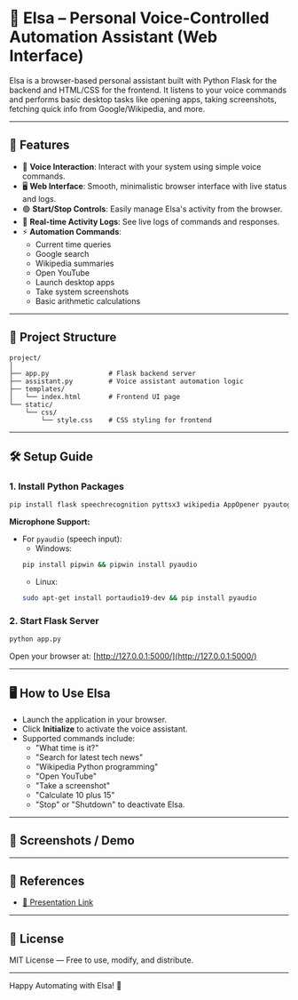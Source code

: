 # 🧊 Elsa – Personal Voice-Controlled Automation Assistant (Web Interface)

Elsa is a browser-based personal assistant built with Python Flask for the backend and HTML/CSS for the frontend. It listens to your voice commands and performs basic desktop tasks like opening apps, taking screenshots, fetching quick info from Google/Wikipedia, and more.

---

## 🚀 Features

- 🎤 **Voice Interaction**: Interact with your system using simple voice commands.
- 🖥️ **Web Interface**: Smooth, minimalistic browser interface with live status and logs.
- 🟢 **Start/Stop Controls**: Easily manage Elsa's activity from the browser.
- 📝 **Real-time Activity Logs**: See live logs of commands and responses.
- ⚡ **Automation Commands**:
  - Current time queries
  - Google search
  - Wikipedia summaries
  - Open YouTube
  - Launch desktop apps
  - Take system screenshots
  - Basic arithmetic calculations

---

## 📁 Project Structure

```
project/
│
├── app.py               # Flask backend server
├── assistant.py         # Voice assistant automation logic
├── templates/
│   └── index.html       # Frontend UI page
└── static/
    └── css/
        └── style.css    # CSS styling for frontend
```

---

## 🛠️ Setup Guide

### 1. Install Python Packages

```bash
pip install flask speechrecognition pyttsx3 wikipedia AppOpener pyautogui
```

**Microphone Support:**

- For `pyaudio` (speech input):
  - Windows:
  ```bash
  pip install pipwin && pipwin install pyaudio
  ```
  - Linux:
  ```bash
  sudo apt-get install portaudio19-dev && pip install pyaudio
  ```

### 2. Start Flask Server

```bash
python app.py
```

Open your browser at: [http://127.0.0.1:5000/](http://127.0.0.1:5000/)

---

## 🖥️ How to Use Elsa

- Launch the application in your browser.
- Click **Initialize** to activate the voice assistant.
- Supported commands include:
  - "What time is it?"
  - "Search for latest tech news"
  - "Wikipedia Python programming"
  - "Open YouTube"
  - "Take a screenshot"
  - "Calculate 10 plus 15"
  - "Stop" or "Shutdown" to deactivate Elsa.

---

## 📸 Screenshots / Demo

---

## 📎 References

- [📄 Presentation Link](https://docs.google.com/presentation/d/1MFLKM0DI1R1VPdDdIxZIijRnnMWFqdtw/edit?usp=drive_link\&ouid=113207388992091567067\&rtpof=true\&sd=true)

---

## 📃 License

MIT License — Free to use, modify, and distribute.

---

Happy Automating with Elsa! 🎉

